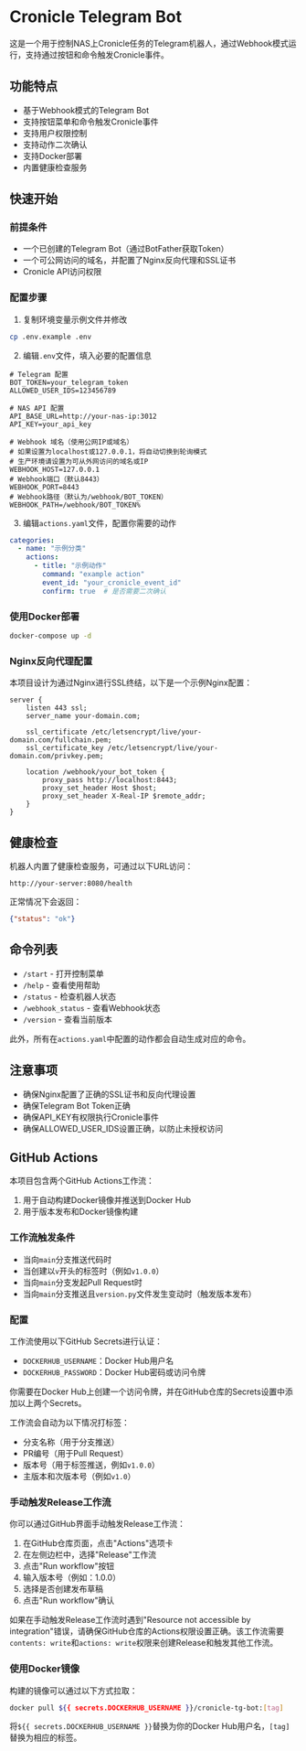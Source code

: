 # Cronicle Telegram Bot

这是一个用于控制NAS上Cronicle任务的Telegram机器人，通过Webhook模式运行，支持通过按钮和命令触发Cronicle事件。

## 功能特点

- 基于Webhook模式的Telegram Bot
- 支持按钮菜单和命令触发Cronicle事件
- 支持用户权限控制
- 支持动作二次确认
- 支持Docker部署
- 内置健康检查服务

## 快速开始

### 前提条件

- 一个已创建的Telegram Bot（通过BotFather获取Token）
- 一个可公网访问的域名，并配置了Nginx反向代理和SSL证书
- Cronicle API访问权限

### 配置步骤

1. 复制环境变量示例文件并修改

```bash
cp .env.example .env
```

2. 编辑`.env`文件，填入必要的配置信息

```
# Telegram 配置
BOT_TOKEN=your_telegram_token
ALLOWED_USER_IDS=123456789

# NAS API 配置
API_BASE_URL=http://your-nas-ip:3012
API_KEY=your_api_key

# Webhook 域名（使用公网IP或域名）
# 如果设置为localhost或127.0.0.1，将自动切换到轮询模式
# 生产环境请设置为可从外网访问的域名或IP
WEBHOOK_HOST=127.0.0.1
# Webhook端口（默认8443）
WEBHOOK_PORT=8443
# Webhook路径（默认为/webhook/BOT_TOKEN）
WEBHOOK_PATH=/webhook/BOT_TOKEN%
```

3. 编辑`actions.yaml`文件，配置你需要的动作

```yaml
categories:
  - name: "示例分类"
    actions:
      - title: "示例动作"
        command: "example action"
        event_id: "your_cronicle_event_id"
        confirm: true  # 是否需要二次确认
```

### 使用Docker部署

```bash
docker-compose up -d
```

### Nginx反向代理配置

本项目设计为通过Nginx进行SSL终结，以下是一个示例Nginx配置：

```nginx
server {
    listen 443 ssl;
    server_name your-domain.com;
    
    ssl_certificate /etc/letsencrypt/live/your-domain.com/fullchain.pem;
    ssl_certificate_key /etc/letsencrypt/live/your-domain.com/privkey.pem;
    
    location /webhook/your_bot_token {
        proxy_pass http://localhost:8443;
        proxy_set_header Host $host;
        proxy_set_header X-Real-IP $remote_addr;
    }
}
```

## 健康检查

机器人内置了健康检查服务，可通过以下URL访问：

```
http://your-server:8080/health
```

正常情况下会返回：

```json
{"status": "ok"}
```

## 命令列表

- `/start` - 打开控制菜单
- `/help` - 查看使用帮助
- `/status` - 检查机器人状态
- `/webhook_status` - 查看Webhook状态
- `/version` - 查看当前版本

此外，所有在`actions.yaml`中配置的动作都会自动生成对应的命令。

## 注意事项

- 确保Nginx配置了正确的SSL证书和反向代理设置
- 确保Telegram Bot Token正确
- 确保API_KEY有权限执行Cronicle事件
- 确保ALLOWED_USER_IDS设置正确，以防止未授权访问

## GitHub Actions

本项目包含两个GitHub Actions工作流：

1. 用于自动构建Docker镜像并推送到Docker Hub
2. 用于版本发布和Docker镜像构建

### 工作流触发条件

- 当向`main`分支推送代码时
- 当创建以`v`开头的标签时（例如`v1.0.0`）
- 当向`main`分支发起Pull Request时
- 当向`main`分支推送且`version.py`文件发生变动时（触发版本发布）

### 配置

工作流使用以下GitHub Secrets进行认证：

- `DOCKERHUB_USERNAME`：Docker Hub用户名
- `DOCKERHUB_PASSWORD`：Docker Hub密码或访问令牌

你需要在Docker Hub上创建一个访问令牌，并在GitHub仓库的Secrets设置中添加以上两个Secrets。

工作流会自动为以下情况打标签：

- 分支名称（用于分支推送）
- PR编号（用于Pull Request）
- 版本号（用于标签推送，例如`v1.0.0`）
- 主版本和次版本号（例如`v1.0`）

### 手动触发Release工作流

你可以通过GitHub界面手动触发Release工作流：

1. 在GitHub仓库页面，点击"Actions"选项卡
2. 在左侧边栏中，选择"Release"工作流
3. 点击"Run workflow"按钮
4. 输入版本号（例如：1.0.0）
5. 选择是否创建发布草稿
6. 点击"Run workflow"确认

如果在手动触发Release工作流时遇到"Resource not accessible by integration"错误，请确保GitHub仓库的Actions权限设置正确。该工作流需要`contents: write`和`actions: write`权限来创建Release和触发其他工作流。

### 使用Docker镜像

构建的镜像可以通过以下方式拉取：

```bash
docker pull ${{ secrets.DOCKERHUB_USERNAME }}/cronicle-tg-bot:[tag]
```

将`${{ secrets.DOCKERHUB_USERNAME }}`替换为你的Docker Hub用户名，`[tag]`替换为相应的标签。
